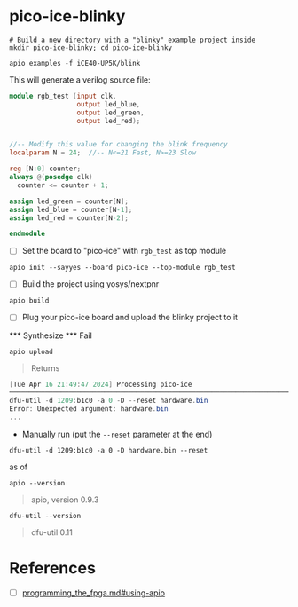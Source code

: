 # pico-ice-blinky


```
# Build a new directory with a "blinky" example project inside
mkdir pico-ice-blinky; cd pico-ice-blinky
```

```
apio examples -f iCE40-UP5K/blink
```

This will generate a verilog source file:


```verilog
module rgb_test (input clk,
                 output led_blue,
                 output led_green,
                 output led_red);


//-- Modify this value for changing the blink frequency
localparam N = 24;  //-- N<=21 Fast, N>=23 Slow

reg [N:0] counter;
always @(posedge clk)
  counter <= counter + 1;

assign led_green = counter[N];
assign led_blue = counter[N-1];
assign led_red = counter[N-2];

endmodule
```

- [ ] Set the board to "pico-ice" with `rgb_test` as top module


```
apio init --sayyes --board pico-ice --top-module rgb_test 
```

- [ ] Build the project using yosys/nextpnr

```
apio build
```

- [ ] Plug your pico-ice board and upload the blinky project to it

*** Synthesize *** Fail


```
apio upload
```
> Returns
```powershell
[Tue Apr 16 21:49:47 2024] Processing pico-ice
───────────────────────────────────────────────────────────────────────────────────────────────────────────────────────────────────────────────────────
dfu-util -d 1209:b1c0 -a 0 -D --reset hardware.bin
Error: Unexpected argument: hardware.bin
...
```

- Manually run (put the `--reset` parameter at the end)

```
dfu-util -d 1209:b1c0 -a 0 -D hardware.bin --reset
```

as of

```
apio --version
```
> apio, version 0.9.3

```
dfu-util --version
```
> dfu-util 0.11


# References


- [ ] [programming_the_fpga.md#using-apio](https://github.com/tinyvision-ai-inc/pico-ice/blob/main/Docs/programming_the_fpga.md#using-apio)
